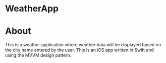 # WeatherApp

# About

This is a weather application where weather data will be displayed based on the city name entered by the user. This is an iOS app written in Swift and using the MVVM design pattern.
